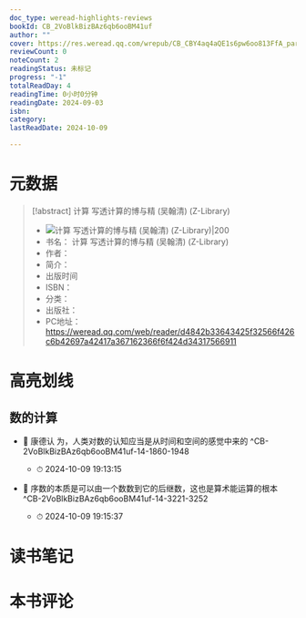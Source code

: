 ```yaml
---
doc_type: weread-highlights-reviews
bookId: CB_2VoBlkBizBAz6qb6ooBM41uf
author: ""
cover: https://res.weread.qq.com/wrepub/CB_CBY4aq4aQE1s6pw6oo813FfA_parsecover
reviewCount: 0
noteCount: 2
readingStatus: 未标记
progress: "-1"
totalReadDay: 4
readingTime: 0小时0分钟
readingDate: 2024-09-03
isbn: 
category: 
lastReadDate: 2024-10-09

---
```

# 元数据
> [!abstract] 计算 写透计算的博与精 (吴翰清) (Z-Library)
> - ![ 计算 写透计算的博与精 (吴翰清) (Z-Library)|200](https://res.weread.qq.com/wrepub/CB_CBY4aq4aQE1s6pw6oo813FfA_parsecover)
> - 书名： 计算 写透计算的博与精 (吴翰清) (Z-Library)
> - 作者： 
> - 简介： 
> - 出版时间 
> - ISBN： 
> - 分类： 
> - 出版社： 
> - PC地址：https://weread.qq.com/web/reader/d4842b33643425f32566f426c6b42697a42417a367162366f6f424d34317566911

# 高亮划线

## 数的计算


- 📌 康德认 为，人类对数的认知应当是从时间和空间的感觉中来的  ^CB-2VoBlkBizBAz6qb6ooBM41uf-14-1860-1948
    - ⏱ 2024-10-09 19:13:15 

- 📌 序数的本质是可以由一个数数到它的后继数，这也是算术能运算的根本  ^CB-2VoBlkBizBAz6qb6ooBM41uf-14-3221-3252
    - ⏱ 2024-10-09 19:15:37 
# 读书笔记

# 本书评论

